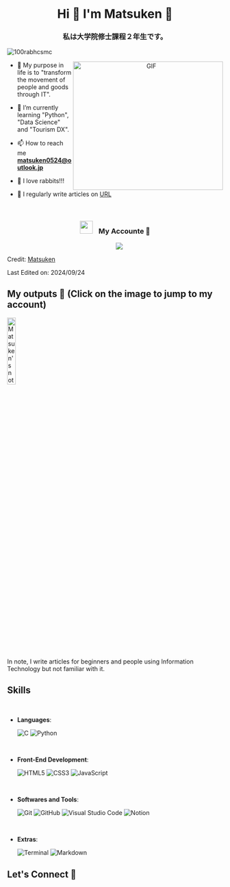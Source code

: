 <!--
参考：https://github.com/durgeshsamariya/awesome-github-profile-readme-templates/blob/master/templates/100rabhcsmc.md
-->
<h1 align="center">
  Hi 👋 I'm Matsuken 🐰 
</a></h1>

<h3 align="center">
  私は大学院修士課程２年生です。
</h3>

<p align="left">
  <img src="https://komarev.com/ghpvc/?username=matsukenrabbit&label=Profile%20views&color=0e75b6&style=flat" alt="100rabhcsmc" />
</p>

<a target="_blank" align="center">
  <img align="right" top="400" height="300" width="350" alt="GIF" src="https://usagif.com/wp-content/uploads/gify/spongebob-reveals-muscles-usagif.gif">
</a>

- 🔭 My purpose in life is to "transform the movement of people and goods through IT".

- 🌱 I’m currently learning "Python", "Data Science" and "Tourism DX".

- 📫 How to reach me **matsuken0524@outlook.jp**

- 🐰 I love rabbits!!!

- 📝 I regularly write articles on [URL](URL)

<!--
- 📄 Know about my experiences <a href="https://github.com/100rabhcsmc/Me.io/blob/master/01SaurabhChavanReactNativeResume.pdf" target="blank">Resume</a>
-->
<br/>

<!-- My Accounte START -->
<h3 align="center" >
  <img src="https://media.giphy.com/media/iY8CRBdQXODJSCERIr/giphy.gif" width="30" height="30" style="margin-right: 10px;"> My Accounte 🔗 
</h3>

<p align="center">
 <div align="center"  class="icons-social" style="margin-left: 10px;">
   <a style="margin-left: 10px;"  target="_blank" href="https://note.com/matsuken_rabbit/">
     <img src="https://assets.st-note.com/img/1671525652221-KWPPt60A3q.png?width=100&height=100&fit=bounds&quality=85"></a>

 </div>
</p>
<!-- My Account END -->

<!-- My Skills START 
<h3 align="center" >
  <img src="https://media.giphy.com/media/iY8CRBdQXODJSCERIr/giphy.gif" width="30" height="30" style="margin-right: 10px;"> My Accounte 🔗 
</h3>

<p align="center">
  
- **Languages**:
    ![C](https://img.shields.io/badge/C%20-%232370ED.svg?style=for-the-badge&logo=c&logoColor=white)
    ![Python](https://img.shields.io/badge/Python%20-%2314354C.svg?style=for-the-badge&logo=python&logoColor=white)
<br>
  
- **Front-End Development**:
   ![HTML5](https://img.shields.io/badge/HTML5%20-%23E34F26.svg?style=for-the-badge&logo=html5&logoColor=white)
   ![CSS3](https://img.shields.io/badge/CSS%20-%231572B6.svg?style=for-the-badge&logo=css3&logoColor=white)
   ![JavaScript](https://img.shields.io/badge/JavaScript%20-%23F7DF1E.svg?style=for-the-badge&logo=javascript&logoColor=black)
<br>
- **Softwares and Tools**:
    ![Git](https://img.shields.io/badge/git-%23F05033.svg?style=for-the-badge&logo=git&logoColor=white)
    ![GitHub](https://img.shields.io/badge/github-%23121011.svg?style=for-the-badge&logo=github&logoColor=white)
    ![Visual Studio Code](https://img.shields.io/badge/Visual%20Studio%20Code-0078d7.svg?style=for-the-badge&logo=visual-studio-code&logoColor=white)
    ![Notion](https://img.shields.io/badge/notion?style=for-the-badge&logo=notion&logoColor=white)
<br>
- **Extras**:

    ![Terminal](https://img.shields.io/badge/Terminal-%23054020?style=for-the-badge&logo=gnu-bash&logoColor=white)
    ![Markdown](https://img.shields.io/badge/markdown-%23000000.svg?style=for-the-badge&logo=markdown&logoColor=white)   

</p>
 My Skills END -->

Credit: [Matsuken](https://github.com/matsukenrabbit)

Last Edited on: 2024/09/24



## My outputs 🌳 (Click on the image to jump to my account)
<a href="https://note.com/matsuken_rabbit/">
<img src="https://prcdn.freetls.fastly.net/release_image/17890/159/17890-159-5c59b346c76de22508c3d2a368324b21-2667x1396.png?format=jpeg&auto=webp&quality=85%2C65&width=1950&height=1350&fit=bounds" alt="Matsuken's note" width=20%>
</a>

In note, I write articles for beginners and people using Information Technology but not familiar with it.

## Skills
<br>

<p align="center">

- **Languages**:
    
    ![C](https://img.shields.io/badge/C%20-%232370ED.svg?style=for-the-badge&logo=c&logoColor=white)
    ![Python](https://img.shields.io/badge/Python%20-%2314354C.svg?style=for-the-badge&logo=python&logoColor=white)

<br>   
    
- **Front-End Development**:

   ![HTML5](https://img.shields.io/badge/HTML5%20-%23E34F26.svg?style=for-the-badge&logo=html5&logoColor=white)
   ![CSS3](https://img.shields.io/badge/CSS%20-%231572B6.svg?style=for-the-badge&logo=css3&logoColor=white)
   ![JavaScript](https://img.shields.io/badge/JavaScript%20-%23F7DF1E.svg?style=for-the-badge&logo=javascript&logoColor=black)
<br>

- **Softwares and Tools**:

    ![Git](https://img.shields.io/badge/git-%23F05033.svg?style=for-the-badge&logo=git&logoColor=white)
    ![GitHub](https://img.shields.io/badge/github-%23121011.svg?style=for-the-badge&logo=github&logoColor=white)
    ![Visual Studio Code](https://img.shields.io/badge/Visual%20Studio%20Code-0078d7.svg?style=for-the-badge&logo=visual-studio-code&logoColor=white)
    ![Notion](https://img.shields.io/badge/notion?style=for-the-badge&logo=visual-studio-code&logoColor=white)

<br>

- **Extras**:

    ![Terminal](https://img.shields.io/badge/Terminal-%23054020?style=for-the-badge&logo=gnu-bash&logoColor=white)
    ![Markdown](https://img.shields.io/badge/markdown-%23000000.svg?style=for-the-badge&logo=markdown&logoColor=white)   

</p>

## Let's Connect 😤


<!--
Xのボタン入れたい。GITHUBのオーバビューへのボタンも。MAILもOK。

## My outputs
<a href="https://note.com/matsuken_rabbit/">
<img src="https://prcdn.freetls.fastly.net/release_image/17890/159/17890-159-5c59b346c76de22508c3d2a368324b21-2667x1396.png?format=jpeg&auto=webp&quality=85%2C65&width=1950&height=1350&fit=bounds" alt="Matsuken's note" width=20%>
</a>

[![note]()](https://note.com/matsuken_rabbit/)

[![Matsuken's note](https://img.shields.io/badge/note-Check!-FFFFFF?style=social&logo=notion&label=Matsuken's-note)](https://note.com/matsuken_rabbit/)

![](作ったURL)







**matsukenrabbit/matsukenrabbit** is a ✨ _special_ ✨ repository because its `README.md` (this file) appears on your GitHub profile.

Here are some ideas to get you started:

- 👯 I’m looking to collaborate on ...
- 🤔 I’m looking for help with ...
- 💬 Ask me about ...
- 😄 Pronouns: ...
- ⚡ Fun fact: ...
-->
